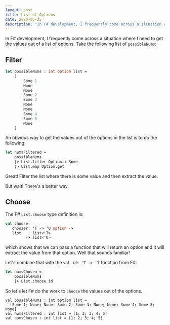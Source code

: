 ```yaml
---
layout: post
title: List of Options
date: 2020-05-25
description: "In F# development, I frequently come across a situation where I need to get the values out of a list of options."
---
```


In F# development, I frequently come across a situation where I need to get the values out of a list of options.  Take the following list of `possibleNums`:

## Filter

```fsharp
let possibleNums : int option list = 
    [
        Some 1
        None
        None
        Some 2
        Some 3
        None
        None
        Some 4
        Some 5
        None
    ]
```

An obvious way to get the values out of the options in the list is to do the following:

```fsharp
let numsFiltered = 
    possibleNums
    |> List.filter Option.isSome
    |> List.map Option.get
```

Great!  Filter the list where there is some value and then extract the value.

But wait!  There's a better way.

## Choose

The F# `List.choose` type definition is:

```fsharp
val choose: 
   chooser: 'T -> 'U option ->
   list   : list<'T>        
         -> list<'U>
```

which shows that we can pass a function that will return an option and it will extract the value from that option.  Well that sounds familiar!

Let's combine that with the `val id: 'T -> 'T` function from F#:

```fsharp
let numsChosen = 
    possibleNums
    |> List.choose id
```

So let's let F# do the work to `choose` the values out of the options.

```output
val possibleNums : int option list =
  [Some 1; None; None; Some 2; Some 3; None; None; Some 4; Some 5; None]
val numsFiltered : int list = [1; 2; 3; 4; 5]
val numsChosen : int list = [1; 2; 3; 4; 5]
```